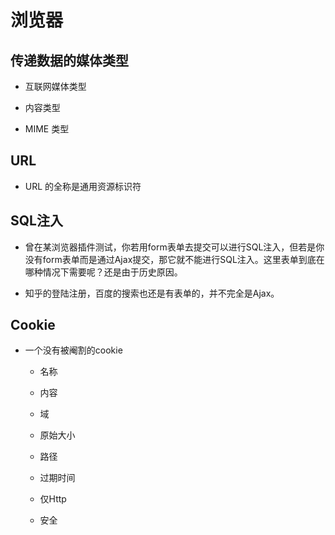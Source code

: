 # 浏览器

## 传递数据的媒体类型

* 互联网媒体类型

* 内容类型

* MIME 类型


## URL

* URL 的全称是通用资源标识符


## SQL注入

* 曾在某浏览器插件测试，你若用form表单去提交可以进行SQL注入，但若是你没有form表单而是通过Ajax提交，那它就不能进行SQL注入。这里表单到底在哪种情况下需要呢？还是由于历史原因。

* 知乎的登陆注册，百度的搜索也还是有表单的，并不完全是Ajax。


## Cookie

* 一个没有被阉割的cookie

    * 名称

    * 内容

    * 域

    * 原始大小

    * 路径

    * 过期时间

    * 仅Http

    * 安全

